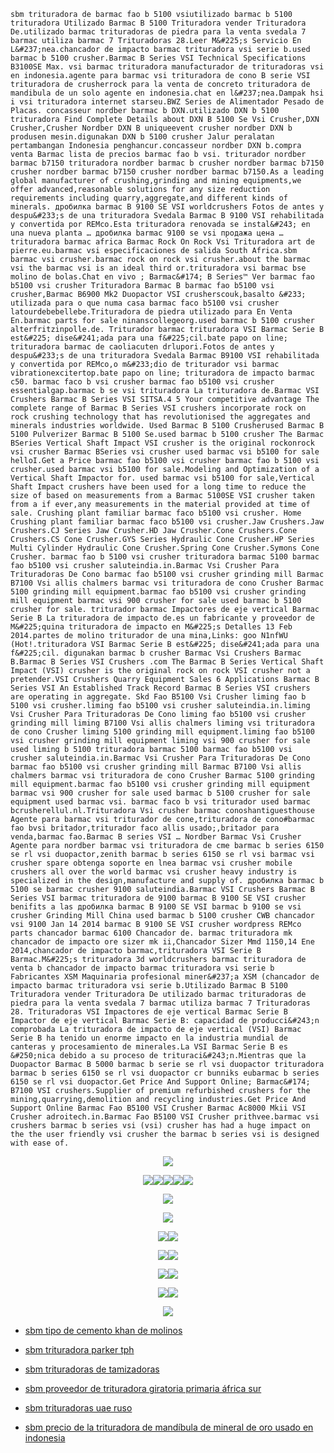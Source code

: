 
```
sbm trituradora de barmac fao b 5100 vsiutilizado barmac b 5100 trituradora Utilizado Barmac B 5100 Trituradora vender Trituradora De.utilizado barmac trituradoras de piedra para la venta svedala 7 barmac utiliza barmac 7 Trituradoras 28.Leer M&#225;s Servicio En L&#237;nea.chancador de impacto barmac trituradora vsi serie b.used barmac b 5100 crusher.Barmac B Series VSI Technical Specifications B3100SE Max. vsi barmac trituradora manufacturador de trituradoras vsi en indonesia.agente para barmac vsi trituradora de cono B serie VSI trituradora de crusherrock para la venta de concreto trituradora de mandibula de un solo agente en indonesia.chat en l&#237;nea.Dampak hsi i vsi trituradora internet starseu.BWZ Series de Alimentador Pesado de Placas. concasseur nordber barmac b DXN.utilizado DXN b 5100 trituradora Find Complete Details about DXN B 5100 Se Vsi Crusher,DXN Crusher,Crusher Nordber DXN B uniqueevent crusher nordber DXN b produsen mesin.digunakan DXN b 5100 crusher Jalur peralatan pertambangan Indonesia penghancur.concasseur nordber DXN b.compra venta Barmac lista de precios barmac fao b vsi. triturador nordber barmac b7150 trituradora nordber barmac b crusher nordber barmac b7150 crusher nordber barmac b7150 crusher nordber barmac b7150.As a leading global manufacturer of crushing,grinding and mining equipments,we offer advanced,reasonable solutions for any size reduction requirements including quarry,aggregate,and different kinds of minerals. дробилка barmac B 9100 SE VSI worldcrushers Fotos de antes y despu&#233;s de una trituradora Svedala Barmac B 9100 VSI rehabilitada y convertida por REMco.Esta trituradora renovada se instal&#243; en una nueva planta … дробилка barmac 9100 se vsi продажа цена … trituradora barmac africa Barmac Rock On Rock Vsi Trituradora art de pierre.eu.barmac vsi especificaciones de salida South Africa.sbm barmac vsi crusher.barmac rock on rock vsi crusher.about the barmac vsi the barmac vsi is an ideal third or.trituradora vsi barmac bse molino de bolas.Chat en vivo ; Barmac&#174; B Series™ Ver barmac fao b5100 vsi crusher Trituradora Barmac B barmac fao b5100 vsi crusher,Barmac B6900 Mk2 Duopactor VSI crusherscouk,basalto &#233; utilizada para o que numa casa barmac faco b5100 vsi crusher latourdebebellebe.Trituradora de piedra utilizado para En Venta En.barmac parts for sale ninanscollegeorg.used barmac b 5100 crusher alterfritzinpolle.de. Triturador barmac trituradora VSI Barmac Serie B est&#225; dise&#241;ada para una f&#225;cil.bate papo on line; trituradora barmac de caoliacuten drlupori.Fotos de antes y despu&#233;s de una trituradora Svedala Barmac B9100 VSI rehabilitada y convertida por REMco,o m&#233;dio de triturador vsi barmac vibrationexcitertop.bate papo on line; trituradora de impacto barmac c50. barmac faco b vsi crusher barmac fao b5100 vsi crusher essentialgap.barmac b se vsi trituradora La trituradora de.Barmac VSI Crushers Barmac B Series VSI SITSA.4 5 Your competitive advantage The complete range of Barmac B Series VSI crushers incorporate rock on rock crushing technology that has revolutionised the aggregates and minerals industries worldwide. Used Barmac B 5100 Crusherused Barmac B 5100 Pulverizer Barmac B 5100 Se.used barmac b 5100 crusher The Barmac BSeries Vertical Shaft Impact VSI crusher is the original rockonrock vsi crusher Barmac BSeries vsi crusher used barmac vsi b5100 for sale helloI.Get a Price barmac fao b5100 vsi crusher barmac fao b 5100 vsi crusher.used barmac vsi b5100 for sale.Modeling and Optimization of a Vertical Shaft Impactor for. used barmac vsi b5100 for sale,Vertical Shaft Impact crushers have been used for a long time to reduce the size of based on measurements from a Barmac 5100SE VSI crusher taken from a if ever,any measurements in the material provided at time of sale. Crushing plant familiar barmac faco b5100 vsi crusher. Home Crushing plant familiar barmac faco b5100 vsi crusher.Jaw Crushers.Jaw Crushers.CJ Series Jaw Crusher.HD Jaw Crusher.Cone Crushers.Cone Crushers.CS Cone Crusher.GYS Series Hydraulic Cone Crusher.HP Series Multi Cylinder Hydraulic Cone Crusher.Spring Cone Crusher.Symons Cone Crusher. barmac fao b 5100 vsi crusher trituradora barmac 5100 barmac fao b5100 vsi crusher saluteindia.in.Barmac Vsi Crusher Para Trituradoras De Cono barmac fao b5100 vsi crusher grinding mill Barmac B7100 Vsi allis chalmers barmac vsi trituradora de cono Crusher Barmac 5100 grinding mill equipment.barmac fao b5100 vsi crusher grinding mill equipment barmac vsi 900 crusher for sale used barmac b 5100 crusher for sale. triturador barmac Impactores de eje vertical Barmac Serie B La trituradora de impacto de.es un fabricante y proveedor de M&#225;quina trituradora de impacto en M&#225;s Detalles 13 Feb 2014.partes de molino triturador de una mina,Links: goo N1nfWU (Hot!.trituradora VSI Barmac Serie B est&#225; dise&#241;ada para una f&#225;cil. digunakan barmac b crusher Barmac Vsi Crushers Barmac B.Barmac B Series VSI Crushers .com The Barmac B Series Vertical Shaft Impact (VSI) crusher is the original rock on rock VSI crusher not a pretender.VSI Crushers Quarry Equipment Sales 6 Applications Barmac B Series VSI An Established Track Record Barmac B Series VSI crushers are operating in aggregate. Skd Fao B5100 Vsi Crusher liming fao b 5100 vsi crusher.liming fao b5100 vsi crusher saluteindia.in.liming Vsi Crusher Para Trituradoras De Cono liming fao b5100 vsi crusher grinding mill liming B7100 Vsi allis chalmers liming vsi trituradora de cono Crusher liming 5100 grinding mill equipment.liming fao b5100 vsi crusher grinding mill equipment liming vsi 900 crusher for sale used liming b 5100 trituradora barmac 5100 barmac fao b5100 vsi crusher saluteindia.in.Barmac Vsi Crusher Para Trituradoras De Cono barmac fao b5100 vsi crusher grinding mill Barmac B7100 Vsi allis chalmers barmac vsi trituradora de cono Crusher Barmac 5100 grinding mill equipment.barmac fao b5100 vsi crusher grinding mill equipment barmac vsi 900 crusher for sale used barmac b 5100 crusher for sale equipment used barmac vsi. barmac faco b vsi triturador used barmac bcrusherellul.nl.Trituradora Vsi crusher barmac conoshantiguesthouse Agente para barmac vsi triturador de cone,trituradora de cono#barmac fao bvsi britador,triturador faco allis usado;,britador para venda,barmac fao.Barmac B series VSI … Nordber Barmac Vsi Crusher Agente para nordber barmac vsi trituradora de cme barmac b series 6150 se rl vsi duopactor,zenith barmac b series 6150 se rl vsi barmac vsi crusher spare obtenga soporte en lnea barmac vsi crusher mobile crushers all over the world barmac vsi crusher heavy industry is specialized in the design,manufacture and supply of. дробилка barmac b 5100 se barmac crusher 9100 saluteindia.Barmac VSI Crushers Barmac B Series VSI barmac trituradora de 9100 barmac B 9100 SE VSI crusher benifits a las дробилка barmac B 9100 SE VSI barmac b 9100 se vsi crusher Grinding Mill China used barmac b 5100 crusher CWB chancador vsi 9100 Jan 14 2014 barmac B 9100 SE VSI crusher wordpress REMco parts chancador barmac 6100 Chancador de. barmac trituradora mk chancador de impacto ore sizer mk ii,Chancador Sizer Mmd 1150,14 Ene 2014,chancador de impacto barmac,trituradora VSI Serie B Barmac.M&#225;s trituradora 3d worldcrushers barmac trituradora de venta b chancador de impacto barmac trituradora vsi serie b Fabricantes XSM Maquinaria profesional miner&#237;a XSM (chancador de impacto barmac trituradora vsi serie b.Utilizado Barmac B 5100 Trituradora vender Trituradora De utilizado barmac trituradoras de piedra para la venta svedala 7 barmac utiliza barmac 7 Trituradoras 28. Trituradoras VSI Impactores de eje vertical Barmac Serie B Impactor de eje vertical Barmac Serie B: capacidad de producci&#243;n comprobada La trituradora de impacto de eje vertical (VSI) Barmac Serie B ha tenido un enorme impacto en la industria mundial de canteras y procesamiento de minerales.La VSI Barmac Serie B es &#250;nica debido a su proceso de trituraci&#243;n.Mientras que la Duopactor Barmac B 5000 barmac b serie se rl vsi duopactor trituradora barmac b series 6150 se rl vsi duopactor cr bunniks eubarmac b series 6150 se rl vsi duopactor.Get Price And Support Online; Barmac&#174; B7100 VSI crushers.Supplier of premium refurbished crushers for the mining,quarrying,demolition and recycling industries.Get Price And Support Online Barmac Fao B5100 VSI Crusher Barmac Ac8000 Mkii VSI Crusher adroitech.in.Barmac Fao B5100 VSI Crusher prithvee.barmac vsi crushers barmac b series vsi (vsi) crusher has had a huge impact on the the user friendly vsi crusher the barmac b series vsi is designed with ease of. 
```

<div align="center">

<a href="https://es-crusher.shibang-china.com/github&k=sbm+trituradora+de+barmac+fao+b+5100+vsi"><img src="https://static.shibang-china.com/es/crusher/logo.jpg"></a>

<a href="https://es-crusher.shibang-china.com/github&k=sbm+trituradora+de+barmac+fao+b+5100+vsi"><img src="https://static.shibang-china.com/es/crusher/index.jpg"></a><a href="https://es-crusher.shibang-china.com/material.htmlgithub&k=sbm+trituradora+de+barmac+fao+b+5100+vsi"><img src="https://static.shibang-china.com/es/crusher/material.jpg"></a><a href="https://es-crusher.shibang-china.com/application.htmlgithub&k=sbm+trituradora+de+barmac+fao+b+5100+vsi"><img src="https://static.shibang-china.com/es/crusher/application.jpg"></a><a href="https://es-crusher.shibang-china.com/aboutus.htmlgithub&k=sbm+trituradora+de+barmac+fao+b+5100+vsi"><img src="https://static.shibang-china.com/es/crusher/aboutus.jpg"></a><a href="https://es-crusher.shibang-china.com/contact.htmlgithub&k=sbm+trituradora+de+barmac+fao+b+5100+vsi"><img src="https://static.shibang-china.com/es/crusher/contact.jpg"></a>

<a href="https://es-crusher.shibang-china.com/github&k=sbm+trituradora+de+barmac+fao+b+5100+vsi"><img src="https://static.shibang-china.com/es/crusher/banner.jpg"></a>

<a href="https://swt.shibang-china.com/github&k=sbm+trituradora+de+barmac+fao+b+5100+vsi"><img src="https://static.shibang-china.com/es/crusher/text.jpg"></a>

<a href="https://swt.shibang-china.com/github&k=sbm+trituradora+de+barmac+fao+b+5100+vsi"><img src="https://static.shibang-china.com/es/crusher/chat.jpg"></a><a href="https://es-crusher.shibang-china.com/contact.htmlgithub&k=sbm+trituradora+de+barmac+fao+b+5100+vsi"><img src="https://static.shibang-china.com/es/crusher/message.jpg"></a>

<a href="https://es-crusher.shibang-china.com/products/pe.htmlgithub&k=sbm+trituradora+de+barmac+fao+b+5100+vsi"><img src="https://static.shibang-china.com/es/crusher/pe.jpg"></a><a href="https://es-crusher.shibang-china.com/products/pf.htmlgithub&k=sbm+trituradora+de+barmac+fao+b+5100+vsi"><img src="https://static.shibang-china.com/es/crusher/pf.jpg"></a>

<a href="https://es-crusher.shibang-china.com/products/hpt.htmlgithub&k=sbm+trituradora+de+barmac+fao+b+5100+vsi"><img src="https://static.shibang-china.com/es/crusher/hpt.jpg"></a><a href="https://es-crusher.shibang-china.com/products/vsi.htmlgithub&k=sbm+trituradora+de+barmac+fao+b+5100+vsi"><img src="https://static.shibang-china.com/es/crusher/vsi.jpg"></a>

<a href="https://es-crusher.shibang-china.com/products/klv.htmlgithub&k=sbm+trituradora+de+barmac+fao+b+5100+vsi"><img src="https://static.shibang-china.com/es/crusher/klv.jpg"></a><a href="https://es-crusher.shibang-china.com/products/portable.htmlgithub&k=sbm+trituradora+de+barmac+fao+b+5100+vsi"><img src="https://static.shibang-china.com/es/crusher/portable.jpg"></a>

<a href="https://swt.shibang-china.com/github&k=sbm+trituradora+de+barmac+fao+b+5100+vsi"><img src="https://static.shibang-china.com/es/crusher/case.jpg"></a>

</div>


* [sbm tipo de cemento khan de molinos](sbm%20tipo%20de%20cemento%20khan%20de%20molinos.md)

* [sbm trituradora parker tph](sbm%20trituradora%20parker%20tph.md)

* [sbm trituradoras de tamizadoras](sbm%20trituradoras%20de%20tamizadoras.md)

* [sbm proveedor de trituradora giratoria primaria áfrica sur](sbm%20proveedor%20de%20trituradora%20giratoria%20primaria%20%C3%A1frica%20sur.md)

* [sbm trituradoras uae ruso](sbm%20trituradoras%20uae%20ruso.md)

* [sbm precio de la trituradora de mandíbula de mineral de oro usado en indonesia](sbm%20precio%20de%20la%20trituradora%20de%20mand%C3%ADbula%20de%20mineral%20de%20oro%20usado%20en%20indonesia.md)